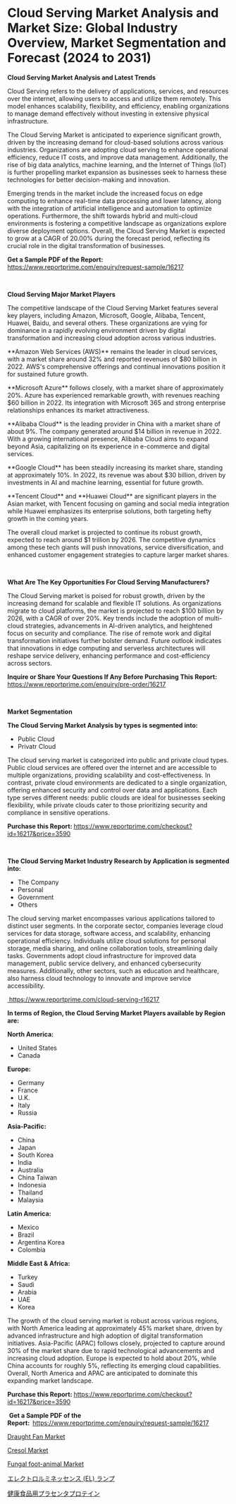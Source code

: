 <p><h1>Cloud Serving Market Analysis and Market Size: Global Industry Overview, Market Segmentation and Forecast (2024 to 2031)</h1></p><p><strong>Cloud Serving Market Analysis and Latest Trends</strong></p>
<p><p>Cloud Serving refers to the delivery of applications, services, and resources over the internet, allowing users to access and utilize them remotely. This model enhances scalability, flexibility, and efficiency, enabling organizations to manage demand effectively without investing in extensive physical infrastructure. </p><p>The Cloud Serving Market is anticipated to experience significant growth, driven by the increasing demand for cloud-based solutions across various industries. Organizations are adopting cloud serving to enhance operational efficiency, reduce IT costs, and improve data management. Additionally, the rise of big data analytics, machine learning, and the Internet of Things (IoT) is further propelling market expansion as businesses seek to harness these technologies for better decision-making and innovation.</p><p>Emerging trends in the market include the increased focus on edge computing to enhance real-time data processing and lower latency, along with the integration of artificial intelligence and automation to optimize operations. Furthermore, the shift towards hybrid and multi-cloud environments is fostering a competitive landscape as organizations explore diverse deployment options. Overall, the Cloud Serving Market is expected to grow at a CAGR of 20.00% during the forecast period, reflecting its crucial role in the digital transformation of businesses.</p></p>
<p><strong>Get a Sample PDF of the Report:&nbsp;</strong> <a href="https://www.reportprime.com/enquiry/request-sample/16217">https://www.reportprime.com/enquiry/request-sample/16217</a></p>
<p>&nbsp;</p>
<p><strong>Cloud Serving Major Market Players</strong></p>
<p><p>The competitive landscape of the Cloud Serving Market features several key players, including Amazon, Microsoft, Google, Alibaba, Tencent, Huawei, Baidu, and several others. These organizations are vying for dominance in a rapidly evolving environment driven by digital transformation and increasing cloud adoption across various industries.</p><p>**Amazon Web Services (AWS)** remains the leader in cloud services, with a market share around 32% and reported revenues of $80 billion in 2022. AWS's comprehensive offerings and continual innovations position it for sustained future growth.</p><p>**Microsoft Azure** follows closely, with a market share of approximately 20%. Azure has experienced remarkable growth, with revenues reaching $60 billion in 2022. Its integration with Microsoft 365 and strong enterprise relationships enhances its market attractiveness.</p><p>**Alibaba Cloud** is the leading provider in China with a market share of about 9%. The company generated around $14 billion in revenue in 2022. With a growing international presence, Alibaba Cloud aims to expand beyond Asia, capitalizing on its experience in e-commerce and digital services.</p><p>**Google Cloud** has been steadily increasing its market share, standing at approximately 10%. In 2022, its revenue was about $30 billion, driven by investments in AI and machine learning, essential for future growth.</p><p>**Tencent Cloud** and **Huawei Cloud** are significant players in the Asian market, with Tencent focusing on gaming and social media integration while Huawei emphasizes its enterprise solutions, both targeting hefty growth in the coming years.</p><p>The overall cloud market is projected to continue its robust growth, expected to reach around $1 trillion by 2026. The competitive dynamics among these tech giants will push innovations, service diversification, and enhanced customer engagement strategies to capture larger market shares.</p></p>
<p>&nbsp;</p>
<p><strong>What Are The Key Opportunities For Cloud Serving Manufacturers?</strong></p>
<p><p>The Cloud Serving market is poised for robust growth, driven by the increasing demand for scalable and flexible IT solutions. As organizations migrate to cloud platforms, the market is projected to reach $100 billion by 2026, with a CAGR of over 20%. Key trends include the adoption of multi-cloud strategies, advancements in AI-driven analytics, and heightened focus on security and compliance. The rise of remote work and digital transformation initiatives further bolster demand. Future outlook indicates that innovations in edge computing and serverless architectures will reshape service delivery, enhancing performance and cost-efficiency across sectors.</p></p>
<p><strong>Inquire or Share Your Questions If Any Before Purchasing This Report:</strong> <a href="https://www.reportprime.com/enquiry/pre-order/16217">https://www.reportprime.com/enquiry/pre-order/16217</a></p>
<p>&nbsp;</p>
<p><strong>Market Segmentation</strong></p>
<p><strong>The Cloud Serving Market Analysis by types is segmented into:</strong></p>
<p><ul><li>Public Cloud</li><li>Privatr Cloud</li></ul></p>
<p><p>The cloud serving market is categorized into public and private cloud types. Public cloud services are offered over the internet and are accessible to multiple organizations, providing scalability and cost-effectiveness. In contrast, private cloud environments are dedicated to a single organization, offering enhanced security and control over data and applications. Each type serves different needs: public clouds are ideal for businesses seeking flexibility, while private clouds cater to those prioritizing security and compliance in sensitive operations.</p></p>
<p><strong>Purchase this Report:&nbsp;</strong><a href="https://www.reportprime.com/checkout?id=16217&price=3590">https://www.reportprime.com/checkout?id=16217&price=3590</a></p>
<p>&nbsp;</p>
<p><strong>The Cloud Serving Market Industry Research by Application is segmented into:</strong></p>
<p><ul><li>The Company</li><li>Personal</li><li>Government</li><li>Others</li></ul></p>
<p><p>The cloud serving market encompasses various applications tailored to distinct user segments. In the corporate sector, companies leverage cloud services for data storage, software access, and scalability, enhancing operational efficiency. Individuals utilize cloud solutions for personal storage, media sharing, and online collaboration tools, streamlining daily tasks. Governments adopt cloud infrastructure for improved data management, public service delivery, and enhanced cybersecurity measures. Additionally, other sectors, such as education and healthcare, also harness cloud technology to innovate and improve service accessibility.</p></p>
<p><a href="https://www.reportprime.com/cloud-serving-r16217">&nbsp;https://www.reportprime.com/cloud-serving-r16217</a></p>
<p><strong>In terms of Region, the Cloud Serving Market Players available by Region are:</strong></p>
<p>
    <p> <strong> North America: </strong>
        <ul>
            <li>United States</li>
            <li>Canada</li>
        </ul>
        </p> 
    <p> <strong> Europe: </strong>
        <ul>
            <li>Germany</li>
            <li>France</li>
            <li>U.K.</li>
            <li>Italy</li>
            <li>Russia</li>
        </ul>
        </p> 
    <p> <strong> Asia-Pacific: </strong>
        <ul>
            <li>China</li>
            <li>Japan</li>
            <li>South Korea</li>
            <li>India</li>
            <li>Australia</li>
            <li>China Taiwan</li>
            <li>Indonesia</li>
            <li>Thailand</li>
            <li>Malaysia</li>
        </ul>
        </p> 
    <p> <strong> Latin America: </strong>
        <ul>
            <li>Mexico</li>
            <li>Brazil</li>
            <li>Argentina Korea</li>
            <li>Colombia</li>
        </ul>
        </p> 
    <p> <strong> Middle East & Africa: </strong>
        <ul>
            <li>Turkey</li>
            <li>Saudi</li>
            <li>Arabia</li>
            <li>UAE</li>
            <li>Korea</li>
        </ul>
    </p>
    </p>
<p><p>The growth of the cloud serving market is robust across various regions, with North America leading at approximately 45% market share, driven by advanced infrastructure and high adoption of digital transformation initiatives. Asia-Pacific (APAC) follows closely, projected to capture around 30% of the market share due to rapid technological advancements and increasing cloud adoption. Europe is expected to hold about 20%, while China accounts for roughly 5%, reflecting its emerging cloud capabilities. Overall, North America and APAC are anticipated to dominate this expanding market landscape.</p></p>
<p><strong>Purchase this Report: </strong><a href="https://www.reportprime.com/checkout?id=16217&price=3590">https://www.reportprime.com/checkout?id=16217&price=3590</a></p>
<p>&nbsp;<strong>Get a Sample PDF of the Report:&nbsp;&nbsp;</strong><a href="https://www.reportprime.com/enquiry/request-sample/16217">https://www.reportprime.com/enquiry/request-sample/16217</a></p>
<p><strong></strong></p>
<p><p><a href="https://www.linkedin.com/pulse/market-trends-global-draught-fan-forecast-analysis-2024-2031-jesec?trackingId=2glMdfqVQCyCRAvqGWxCiw%3D%3D">Draught Fan Market</a></p><p><a href="https://medium.com/@natoshajacobsk69/the-cresol-market-has-grown-significantly-as-a-result-of-several-important-causes-31d55409f183">Cresol Market</a></p><p><a href="https://github.com/michaelhall412/Market-Research-Report-List-1/blob/main/fungal-foot-animal-market.md">Fungal foot-animal Market</a></p><p><a href="https://medium.com/@hornbakerbarbara/electroluminescent-el-lamps-market-%E3%81%AF-%E3%82%B3%E3%82%B9%E3%83%88%E7%AE%A1%E7%90%86%E3%81%A8%E5%8A%B9%E7%8E%87%E5%90%91%E4%B8%8A%E3%82%92%E5%84%AA%E5%85%88%E3%81%97%E3%81%BE%E3%81%99-%E3%81%95%E3%82%89%E3%81%AB-%E5%A0%B1%E5%91%8A%E6%9B%B8%E3%81%AF%E5%B8%82%E5%A0%B4%E3%81%AE%E9%9C%80%E8%A6%81%E9%9D%A2%E3%81%A8%E4%BE%9B%E7%B5%A6%E9%9D%A2%E3%81%AE%E4%B8%A1%E6%96%B9%E3%82%92%E3%82%AB%E3%83%90%E3%83%BC%E3%81%97%E3%81%A6%E3%81%84%E3%81%BE%E3%81%99-435f065bc725">エレクトロルミネッセンス (EL) ランプ</a></p><p><a href="https://medium.com/@adfwe254/placental-protein-for-healthy-food-8664b50c5a82">健康食品用プラセンタプロテイン</a></p></p>